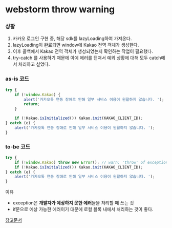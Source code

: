 # webstorm throw warning

### 상황

1. 카카오 로그인 구현 중, 해당 sdk를 lazyLoading하여 가져온다.
2. lazyLoading이 완료되면 window에 Kakao 전역 객체가 생성한다.
3. 이후 콜백에서 Kakao 전역 객체가 생성되었는지 확인하는 작업이 필요했다.
4. try-catch 를 사용하기 때문에 아예 에러를 던져서 예외 상황에 대해 모두 catch에서 처리하고 싶었다.

### as-is 코드

```js
try {
    if (!window.Kakao) {
        alert('카카오톡 연동 장애로 인해 일부 서비스 이용이 원활하지 않습니다. ');
        return;
    }

    if (!Kakao.isInitialized()) Kakao.init(KAKAO_CLIENT_ID);
} catch (e) {
    alert('카카오톡 연동 장애로 인해 일부 서비스 이용이 원활하지 않습니다. ');
}
```

### to-be 코드

```js
try {
    if (!window.Kakao) throw new Error(); // warn: 'throw' of exception caught locally
    if (!Kakao.isInitialized()) Kakao.init(KAKAO_CLIENT_ID);
} catch (e) {
    alert('카카오톡 연동 장애로 인해 일부 서비스 이용이 원활하지 않습니다. ');
}
```

이유

-   exception은 **개발자가 예상하지 못한 에러**들을 처리할 때 쓰는 것
-   if문으로 예상 가능한 에러이기 대문에 로컬 블록 내에서 처리하는 것이 좋다.

[참고문서](https://velog.io/@milkcoke/Node.js-Throw-of-exception-caught-locally)
